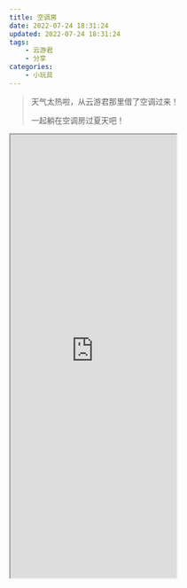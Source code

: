 ```yaml
---
title: 空调房
date: 2022-07-24 18:31:24
updated: 2022-07-24 18:31:24
tags:
    - 云游君
    - 分享
categories: 
    - 小玩具
---
```


> 天气太热啦，从云游君那里借了空调过来！
>
>一起躺在空调房过夏天吧！

<!-- more -->

<iframe height="800" src="https://ac.yunyoujun.cn"></iframe>

<br>

<br>
